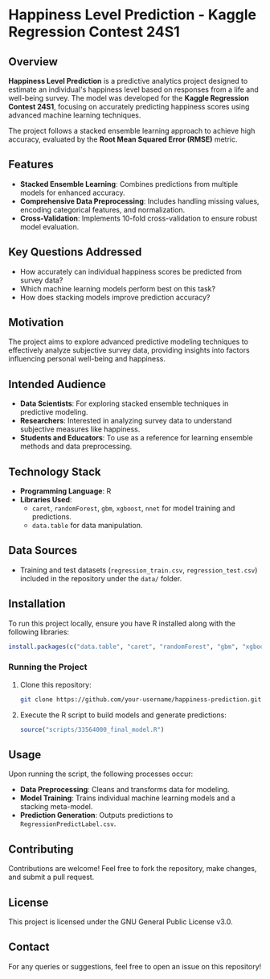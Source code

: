 # Happiness Level Prediction - Kaggle Regression Contest 24S1

## Overview
**Happiness Level Prediction** is a predictive analytics project designed to estimate an individual's happiness level based on responses from a life and well-being survey. The model was developed for the **Kaggle Regression Contest 24S1**, focusing on accurately predicting happiness scores using advanced machine learning techniques.

The project follows a stacked ensemble learning approach to achieve high accuracy, evaluated by the **Root Mean Squared Error (RMSE)** metric.

## Features
- **Stacked Ensemble Learning**: Combines predictions from multiple models for enhanced accuracy.
- **Comprehensive Data Preprocessing**: Includes handling missing values, encoding categorical features, and normalization.
- **Cross-Validation**: Implements 10-fold cross-validation to ensure robust model evaluation.

## Key Questions Addressed
- How accurately can individual happiness scores be predicted from survey data?
- Which machine learning models perform best on this task?
- How does stacking models improve prediction accuracy?

## Motivation
The project aims to explore advanced predictive modeling techniques to effectively analyze subjective survey data, providing insights into factors influencing personal well-being and happiness.

## Intended Audience
- **Data Scientists**: For exploring stacked ensemble techniques in predictive modeling.
- **Researchers**: Interested in analyzing survey data to understand subjective measures like happiness.
- **Students and Educators**: To use as a reference for learning ensemble methods and data preprocessing.

## Technology Stack
- **Programming Language**: R
- **Libraries Used**:
  - `caret`, `randomForest`, `gbm`, `xgboost`, `nnet` for model training and predictions.
  - `data.table` for data manipulation.

## Data Sources
- Training and test datasets (`regression_train.csv`, `regression_test.csv`) included in the repository under the `data/` folder.

## Installation
To run this project locally, ensure you have R installed along with the following libraries:

```R
install.packages(c("data.table", "caret", "randomForest", "gbm", "xgboost", "nnet"))
```

### Running the Project
1. Clone this repository:
   ```bash
   git clone https://github.com/your-username/happiness-prediction.git
   ```
2. Execute the R script to build models and generate predictions:
   ```R
   source("scripts/33564000_final_model.R")
   ```

## Usage
Upon running the script, the following processes occur:
- **Data Preprocessing**: Cleans and transforms data for modeling.
- **Model Training**: Trains individual machine learning models and a stacking meta-model.
- **Prediction Generation**: Outputs predictions to `RegressionPredictLabel.csv`.

## Contributing
Contributions are welcome! Feel free to fork the repository, make changes, and submit a pull request.

## License
This project is licensed under the GNU General Public License v3.0.

## Contact
For any queries or suggestions, feel free to open an issue on this repository!

